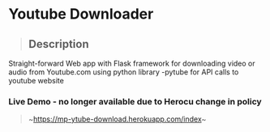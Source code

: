# Youtube Downloader
 > ## Description
Straight-forward Web app with Flask framework for downloading video or audio from Youtube.com using python library -pytube for API calls to youtube website
 

### Live Demo - no longer available due to Herocu change in policy
 > ~https://mp-ytube-download.herokuapp.com/index~
 #### 

